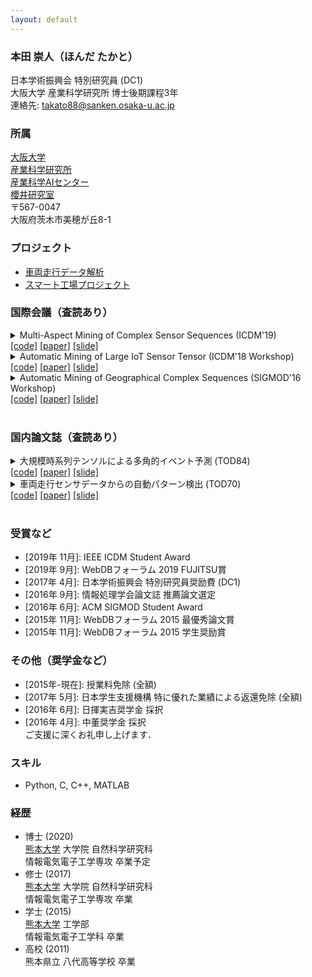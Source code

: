 ```yaml
---
layout: default
---
```


### 本田 崇人（ほんだ たかと）
日本学術振興会 特別研究員 (DC1)  
大阪大学 産業科学研究所 博士後期課程3年  
連絡先: <takato88@sanken.osaka-u.ac.jp>  

### 所属
[大阪大学](https://www.osaka-u.ac.jp/en/index.html)  
[産業科学研究所](https://www.sanken.osaka-u.ac.jp/en/)  
[産業科学AIセンター](https://www.sanken.osaka-u.ac.jp/organization/ai_center/)  
[櫻井研究室](https://www.dm.sanken.osaka-u.ac.jp)  
〒567-0047  
大阪府茨木市美穂が丘8-1  

### プロジェクト
- [車両走行データ解析](https://www.dm.sanken.osaka-u.ac.jp/industry/project_vehicle/)  
- [スマート工場プロジェクト](https://www.dm.sanken.osaka-u.ac.jp/industry/project_smart/)  

### 国際会議（査読あり）
<details>
<summary>
Multi-Aspect Mining of Complex Sensor Sequences (ICDM'19)<br>
<a href="https://github.com/TakatoHonda/CubeMarker">[code]</a>
<a href="https://github.com/TakatoHonda/CubeMarker">[paper]</a>
<a href="https://github.com/TakatoHonda/CubeMarker">[slide]</a>
</summary>
Takato Honda, Yasuko Matsubara, Ryo Neyama, Mutsumi Abe, Yasushi Sakurai: <u>``Multi-Aspect Mining of Complex Sensor Sequences”</u>, IEEE International Conference on Data Mining (ICDM), Beijing, China, November 8-11, 2019 (Full paper) (Acceptance ratio 9.08%).
</details>

<details>
<summary>
Automatic Mining of Large IoT Sensor Tensor (ICDM'18 Workshop)<br>
<a href="https://ieeexplore.ieee.org/document/8637498">[code]</a>
<a href="https://ieeexplore.ieee.org/document/8637498">[paper]</a>
<a href="https://ieeexplore.ieee.org/document/8637498">[slide]</a>
</summary>
Takato Honda, Yasuko Matsubara, Yasushi Sakurai: <u>``Automatic Mining of Large IoT Sensor Tensor"</u>, IEEE International Conference on Data Mining (ICDM) Ph.D. Forum, Singapore, November 17-20, 2018.
</details>

<details>
<summary>
Automatic Mining of Geographical Complex Sequences (SIGMOD'16 Workshop)<br>
<a href="https://dl.acm.org/citation.cfm?doid=2926693.2929903">[code]</a>
<a href="https://dl.acm.org/citation.cfm?doid=2926693.2929903">[paper]</a>
<a href="https://dl.acm.org/citation.cfm?doid=2926693.2929903">[slide]</a>
</summary>
Takato Honda: <u>``TrailMarker: Automatic Mining of Geographical Complex Sequences"</u>, ACM SIGMOD International Conference on Management of Data (SIGMOD), Ph.D. Symposium, San Francisco, USA, June 2016. 
</details><br>

### 国内論文誌（査読あり）
<details>
<summary>
大規模時系列テンソルによる多角的イベント予測 (TOD84)<br>
<a href="">[code]</a>
<a href="">[paper]</a>
<a href="">[slide]</a>
</summary>
本田 崇人, 松原 靖子, 川畑 光希, 櫻井 保志: “大規模時系列テンソルによる多角的イベント解析”, 情報処理学会論文誌:データベース, 採択決定済, 2019年12月.
</details>

<details>
<summary>
車両走行センサデータからの自動パターン検出 (TOD70)<br>
<a href="">[code]</a>
<a href="https://ipsj.ixsq.nii.ac.jp/ej/?action=pages_view_main&active_action=repository_view_main_item_detail&item_id=174796&item_no=1&page_id=13&block_id=8">[paper]</a>
<a href="">[slide]</a>
</summary>
本田 崇人, 松原 靖子, 根山 亮, 櫻井 保志: “車両走行センサデータからの自動パターン検出”, 情報処理学会論文誌:データベース, Vol. 9, No. 3, pp. 1-13, 2016年9月.
</details><br>

### 受賞など
- \[2019年 11月\]: IEEE ICDM Student Award  
- \[2019年 9月\]: WebDBフォーラム 2019 FUJITSU賞  
- \[2017年 4月\]: 日本学術振興会 特別研究員奨励費 (DC1)  
- \[2016年 9月\]: 情報処理学会論文誌 推薦論文選定  
- \[2016年 6月\]: ACM SIGMOD Student Award  
- \[2015年 11月\]: WebDBフォーラム 2015 最優秀論文賞  
- \[2015年 11月\]: WebDBフォーラム 2015 学生奨励賞  

### その他（奨学金など）
- \[2015年-現在\]: 授業料免除 (全額)  
- \[2017年 5月\]: 日本学生支援機構 特に優れた業績による返還免除 (全額)  
- \[2016年 6月\]: 日揮実吉奨学金 採択  
- \[2016年 4月\]: 中董奨学金 採択  
ご支援に深くお礼申し上げます．  

### スキル
- Python, C, C++, MATLAB  

### 経歴
- 博士 (2020)  
    [熊本大学](https://www.kumamoto-u.ac.jp/) 大学院 自然科学研究科  
    情報電気電子工学専攻 卒業予定  
- 修士 (2017)  
    [熊本大学](https://www.kumamoto-u.ac.jp/) 大学院 自然科学研究科  
    情報電気電子工学専攻 卒業  
- 学士 (2015)  
    [熊本大学](https://www.kumamoto-u.ac.jp/) 工学部  
    情報電気電子工学科 卒業  
- 高校 (2011)  
    熊本県立 八代高等学校 卒業  